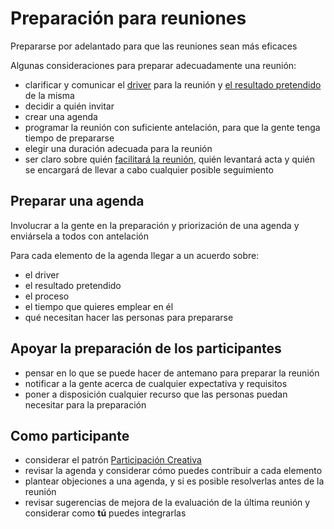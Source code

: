 # Preparación para reuniones

<summary>
Prepararse por adelantado para que las reuniones sean más eficaces
</summary>

Algunas consideraciones para preparar adecuadamente una reunión:

- clarificar y comunicar el [driver](glossary:driver) para la reunión y [el resultado pretendido](glossary:intended-outcome) de la misma
- decidir a quién invitar
- crear una agenda
- programar la reunión con suficiente antelación, para que la gente tenga tiempo de prepararse
- elegir una duración adecuada para la reunión
- ser claro sobre quién [facilitará la reunión](section:facilitate-meetings), quién levantará acta y quién se encargará de llevar a cabo cualquier posible seguimiento

## Preparar una agenda

Involucrar a la gente en la preparación y priorización de una agenda y enviársela a todos con antelación

Para cada elemento de la agenda llegar a un acuerdo sobre:

- el driver
- el resultado pretendido
- el proceso
- el tiempo que quieres emplear en él
- qué necesitan hacer las personas para prepararse

## Apoyar la preparación de los participantes

- pensar en lo que se puede hacer de antemano para preparar la reunión
- notificar a la gente acerca de cualquier expectativa y requisitos
- poner a disposición cualquier recurso que las personas puedan necesitar para la preparación

## Como participante

- considerar el patrón [Participación Creativa](section:artful-participation)
- revisar la agenda y considerar cómo puedes contribuir a cada elemento
- plantear objeciones a una agenda, y si es posible resolverlas antes de la reunión
- revisar sugerencias de mejora de la evaluación de la última reunión y considerar como **tú** puedes integrarlas